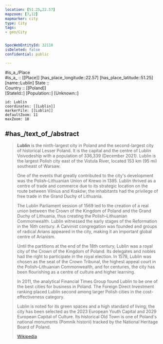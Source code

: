 ```yaml
---
location: [51.25,22.57] 
mapzoom: [7,12] 
mapmarker: city 
type: City
tags:
- geo/City


SpocWebEntityId: 32118
isDeleted: false
confidential: public

---
```


#is_a_/Place  
#is_a_ :: [[Place]] 
[has_place_longitude::22.57] 
[has_place_latitude::51.25] 
[name::Lublin] 
State ::  
Country :: [[Poland]]  
[StateId::] 
[Population::] 
[Unknown::] 


```leaflet
id: Lublin
coordinates: [[Lublin]] 
markerFile: [[Lublin]] 
defaultZoom: 11 
maxZoom: 18
```


## #has_/text_of_/abstract 

> **Lublin** is the ninth-largest city in Poland 
> and the second-largest city of historical Lesser Poland. 
> It is the capital and the centre of Lublin Voivodeship 
> with a population of 336,339 (December 2021). 
> Lublin is the largest Polish city east of the Vistula River, 
> located 153 km (95 mi) southeast of Warsaw.
>
> One of the events that greatly contributed to the city's development 
> was the Polish–Lithuanian Union of Krewo in 1385. 
> Lublin thrived as a centre of trade and commerce 
> due to its strategic location on the route between Vilnius and Kraków; 
> the inhabitants had the privilege of free trade in the Grand Duchy of Lithuania. 
> 
> The Lublin Parliament session of 1569 led to the creation of 
> a real union between the Crown of the Kingdom of Poland 
> and the Grand Duchy of Lithuania, 
> thus creating the Polish–Lithuanian Commonwealth. 
> Lublin witnessed the early stages of the Reformation in the 16th century. 
> A Calvinist congregation was founded 
> and groups of radical Arians appeared in the city, 
> making it an important global centre of Arianism.
>
> Until the partitions at the end of the 18th century, 
> Lublin was a royal city of the Crown of the Kingdom of Poland. 
> Its delegates and nobles had the right to participate in the royal election. 
> In 1578, Lublin was chosen as the seat of the Crown Tribunal, 
> the highest appeal court in the Polish–Lithuanian Commonwealth, 
> and for centuries, the city has been flourishing 
> as a centre of culture and higher learning.
>
> In 2011, the analytical Financial Times Group 
> found Lublin to be one of the best cities for business in Poland. 
> The Foreign Direct Investment ranking placed Lublin second 
> among larger Polish cities in the cost-effectiveness category. 
> 
> Lublin is noted for its green spaces and a high standard of living; 
> the city has been selected as the 2023 European Youth Capital 
> and 2029 European Capital of Culture. 
> Its historical Old Town is one of Poland's national monuments (Pomnik historii) 
> tracked by the National Heritage Board of Poland.
>
> [Wikipedia](https://en.wikipedia.org/wiki/Lublin)

